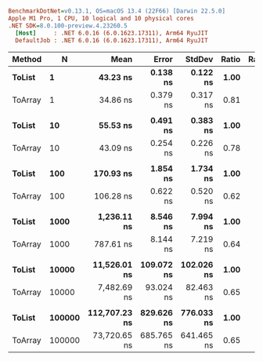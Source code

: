 ``` ini

BenchmarkDotNet=v0.13.1, OS=macOS 13.4 (22F66) [Darwin 22.5.0]
Apple M1 Pro, 1 CPU, 10 logical and 10 physical cores
.NET SDK=8.0.100-preview.4.23260.5
  [Host]     : .NET 6.0.16 (6.0.1623.17311), Arm64 RyuJIT
  DefaultJob : .NET 6.0.16 (6.0.1623.17311), Arm64 RyuJIT


```
|  Method |      N |          Mean |      Error |     StdDev | Ratio | Rank |    Gen 0 |    Gen 1 |    Gen 2 | Allocated |
|-------- |------- |--------------:|-----------:|-----------:|------:|-----:|---------:|---------:|---------:|----------:|
|  **ToList** |      **1** |      **43.23 ns** |   **0.138 ns** |   **0.122 ns** |  **1.00** |    **2** |   **0.0497** |        **-** |        **-** |     **104 B** |
| ToArray |      1 |      34.86 ns |   0.379 ns |   0.317 ns |  0.81 |    1 |   0.0344 |        - |        - |      72 B |
|         |        |               |            |            |       |      |          |          |          |           |
|  **ToList** |     **10** |      **55.53 ns** |   **0.491 ns** |   **0.383 ns** |  **1.00** |    **2** |   **0.0650** |        **-** |        **-** |     **136 B** |
| ToArray |     10 |      43.09 ns |   0.254 ns |   0.226 ns |  0.78 |    1 |   0.0497 |        - |        - |     104 B |
|         |        |               |            |            |       |      |          |          |          |           |
|  **ToList** |    **100** |     **170.93 ns** |   **1.854 ns** |   **1.734 ns** |  **1.00** |    **2** |   **0.2370** |        **-** |        **-** |     **496 B** |
| ToArray |    100 |     106.28 ns |   0.622 ns |   0.520 ns |  0.62 |    1 |   0.2218 |        - |        - |     464 B |
|         |        |               |            |            |       |      |          |          |          |           |
|  **ToList** |   **1000** |   **1,236.11 ns** |   **8.546 ns** |   **7.994 ns** |  **1.00** |    **2** |   **1.9569** |        **-** |        **-** |   **4,096 B** |
| ToArray |   1000 |     787.61 ns |   8.144 ns |   7.219 ns |  0.64 |    1 |   1.9417 |        - |        - |   4,064 B |
|         |        |               |            |            |       |      |          |          |          |           |
|  **ToList** |  **10000** |  **11,526.01 ns** | **109.072 ns** | **102.026 ns** |  **1.00** |    **2** |  **18.8599** |        **-** |        **-** |  **40,096 B** |
| ToArray |  10000 |   7,482.69 ns |  93.024 ns |  82.463 ns |  0.65 |    1 |  18.8599 |        - |        - |  40,064 B |
|         |        |               |            |            |       |      |          |          |          |           |
|  **ToList** | **100000** | **112,707.23 ns** | **829.626 ns** | **776.033 ns** |  **1.00** |    **2** | **124.8779** | **124.8779** | **124.8779** | **400,180 B** |
| ToArray | 100000 |  73,720.65 ns | 685.765 ns | 641.465 ns |  0.65 |    1 | 124.8779 | 124.8779 | 124.8779 | 400,148 B |
